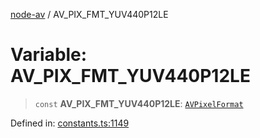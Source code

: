 [node-av](../globals.md) / AV\_PIX\_FMT\_YUV440P12LE

# Variable: AV\_PIX\_FMT\_YUV440P12LE

> `const` **AV\_PIX\_FMT\_YUV440P12LE**: [`AVPixelFormat`](../type-aliases/AVPixelFormat.md)

Defined in: [constants.ts:1149](https://github.com/seydx/av/blob/f8631fc881b394300b1479f511d55cf1c370a87f/src/constants/constants.ts#L1149)
